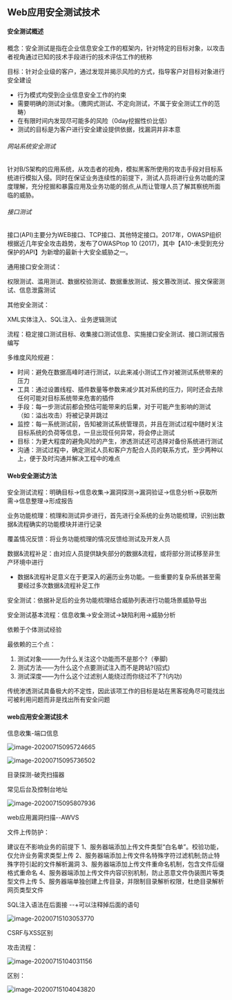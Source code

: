 ## Web应用安全测试技术

#### 安全测试概述

概念：安全测试是指在企业信息安全工作的框架内，针对特定的目标对象，以攻击者视角通过已知的技术手段进行的技术评估工作的统称

目标：针对企业级的客户，通过发现并揭示风险的方式，指导客户对目标对象进行安全建设

- 行为模式均受到企业信息安全工作的约束
- 需要明确的测试对象。（撒网式测试、不定向测试，不属于安全测试工作的范畴）
- 在有限时间内发现尽可能多的风险（0day挖掘性价比低）
- 测试的目标是为客户进行安全建设提供依据，找漏洞并非本意

###### 网站系统安全测试

针对B/S架构的应用系统，从攻击者的视角，模拟黑客所使用的攻击手段对目标系统进行模拟入侵。同时在保证业务连续性的前提下，测试人员将进行业务功能的深度理解，充分挖掘和暴露应用及业务功能的弱点,从而让管理人员了解其察统所面临的威胁。

###### 接口测试

接口(API)主要分为WEB接口、TCP接口、其他特定接口。2017年，OWASP组织根据近几年安全攻击趋势，发布了OWASPtop 10 (2017)，其中【A10-未受到充分保护的API】为新增的最新十大安全威胁之一。

通用接口安全测试：

权限测试、滥用测试、数据校验测试、数据重放测试、报文篡改测试、报文保密测试、信息泄露测试

其他安全测试：

XML实体注入、SQL注入、业务逻辑测试

流程：稳定接口测试目标、收集接口测试信息、实施接口安全测试、接口测试报告编写

多维度风险规避：

- 时间：避免在数据高峰时进行测试，以此来减小测试工作对被测试系统带来的压力
- 工具：通过设置线程、插件数量等参数来减少其对系统的压力，同时还会去除任何可能对目标系统带来危害的插件
- 手段：每一步测试前都会预估可能带来的后果，对于可能产生影响的测试（如：溢出攻击）将被记录并跳过
- 监控：每一系统测试前，告知被测试系统管理员，并且在测试过程中随时关注目标系统的负荷等信息，一旦出现任何异常，将会停止测试
- 目标：为更大程度的避免风险的产生，渗透测试还可选择对备份系统进行测试
- 沟通：测试过程中，确定测试人员和客户方配合人员的联系方式，至少两种以上，便于及时沟通并解决工程中的难点

#### Web安全测试方法

安全测试流程：明确目标->信息收集->漏洞探测->漏洞验证->信息分析->获取所需->信息整理->形成报告



业务功能梳理：梳理和测试异步进行，首先进行全系统的业务功能梳理，识别出数据&流程确实的功能模块并进行记录

覆盖情况反馈：将业务功能梳理的情况反馈给测试及开发人员

数据&流程补足：由对应人员提供缺失部分的数据&流程，或将部分测试移至非生产环境中进行

- 数据&流程补足意义在于更深入的遍历业务功能。一些重要的复杂系统甚至需要经过多次数据&流程补足工作

安全测试：依据补足后的业务功能梳理结合威胁列表进行功能场景威胁导出



安全测试基本流程：信息收集->安全测试->缺陷利用->威胁分析

依赖于个体测试经验

最依赖的三个点：

1. 测试对象———为什么关注这个功能而不是那个?（拳脚)
2. 测试方法——为什么这个点要测试注入而不是跨站?(招式)
3. 测试深度——为什么这个过滤别人能绕过而你绕过不了?(内功)

传统渗透测试具备极大的不定性，因此该项工作的目标是站在黑客视角尽可能找出可被利用问题而非是找出所有安全问题

#### web应用安全测试技术

信息收集-端口信息

![image-20200715095724665](E:\Typora\Image\image-20200715095724665.png)

![image-20200715095736502](E:\Typora\Image\image-20200715095736502.png)

目录探测-破壳扫描器

常见后台及控制台地址

![image-20200715095807936](E:\Typora\Image\image-20200715095807936.png)

web应用漏洞扫描--AWVS

文件上传防护：

建议在不影响业务的前提下
1、服务器端添加上传文件类型“白名单”。校验功能，仅允许业务需求类型上传
2、服务器端添加上传文件名特殊字符过滤机制;防止特殊字符引起的文件解析漏洞
3、服务器端添加上传文件重命名机制，包含文件后缀格式重命名
4、服务器端添加上传文件内容识别机制，防止恶意文件伪装图片等类型文件上传
5、服务器端单独创建上传目录，并限制目录解析权限，杜绝目录解析网页类型文件



 SQL注入语法在后面接 --+可以注释掉后面的语句

![image-20200715103053770](E:\Typora\Image\image-20200715103053770.png)

CSRF与XSS区别

攻击流程：

![image-20200715104031156](E:\Typora\Image\image-20200715104031156.png)

区别：

![image-20200715104043820](E:\Typora\Image\image-20200715104043820.png)